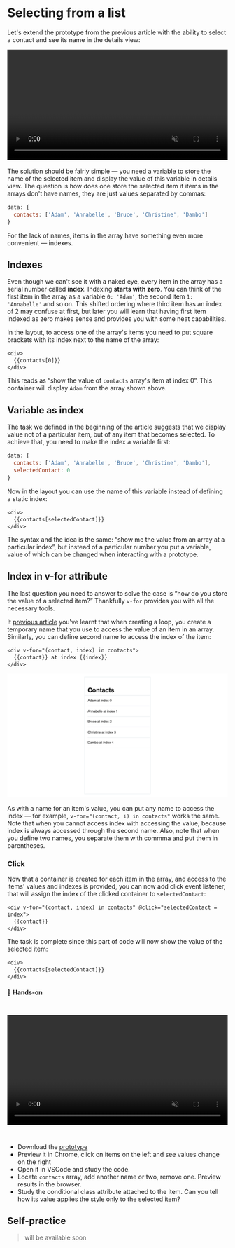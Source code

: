 # Selecting from a list

Let's extend the prototype from the previous article with the ability to select a contact and see its name in the details view:

<video width="100%" controls loop autoplay muted>
<source src="./media/selecting-from-list.mp4" type="video/mp4">
</video>

The solution should be fairly simple — you need a variable to store the name of the selected item and display the value of this variable in details view. The question is how does one store the selected item if items in the arrays don't have names, they are just values separated by commas:

```js
data: {
  contacts: ['Adam', 'Annabelle', 'Bruce', 'Christine', 'Dambo']
}
```

For the lack of names, items in the array have something even more convenient — indexes.

## Indexes

Even though we can't see it with a naked eye, every item in the array has a serial number called **index**. Indexing **starts with zero**. You can think of the first item in the array as a variable `0: 'Adam'`, the second item `1: 'Annabelle'` and so on. This shifted ordering where third item has an index of 2 may confuse at first, but later you will learn that having first item indexed as zero makes sense and provides you with some neat capabilities.

In the layout, to access one of the array's items you need to put square brackets with its index next to the name of the array:

```vue
<div>
  {{contacts[0]}}
</div>
```

This reads as “show the value of `contacts` array's item at index 0”. This container will display `Adam` from the array shown above.

## Variable as index

The task we defined in the beginning of the article suggests that we display value not of a particular item, but of any item that becomes selected. To achieve that, you need to make the index a variable first:

```js
data: {
  contacts: ['Adam', 'Annabelle', 'Bruce', 'Christine', 'Dambo'],
  selectedContact: 0
}
```

Now in the layout you can use the name of this variable instead of defining a static index:

```vue
<div>
  {{contacts[selectedContact]}}
</div>
```

The syntax and the idea is the same: “show me the value from an array at a particular index”, but instead of a particular number you put a variable, value of which can be changed when interacting with a prototype.

## Index in v-for attribute

The last question you need to answer to solve the case is “how do you store the value of a selected item?” Thankfully `v-for` provides you with all the necessary tools.

It [previous article](./lists.md#loop) you've learnt that when creating a loop, you create a temporary name that you use to access the value of an item in an array. Similarly, you can define second name to access the index of the item:

```vue
<div v-for="(contact, index) in contacts">
  {{contact}} at index {{index}}
</div>
```

![hey](./media/indexes-wireframes-1.png)

As with a name for an item's value, you can put any name to access the index — for example, `v-for="(contact, i) in contacts"` works the same. Note that when you cannot access index with accessing the value, because index is always accessed through the second name. Also, note that when you define two names, you separate them with commma and put them in parentheses.

### Click

Now that a container is created for each item in the array, and access to the items' values and indexes is provided, you can now add click event listener, that will assign the index of the clicked container to `selectedContact`:

```vue
<div v-for="(contact, index) in contacts" @click="selectedContact = index">
  {{contact}}
</div>
```

The task is complete since this part of code will now show the value of the selected item:

```vue
<div>
  {{contacts[selectedContact]}}
</div>
```


#### 👐 Hands-on

<video width="100%" controls autoplay muted style="margin: 24px 0;">
<source src="./media/selecting-from-list-2.mp4" type="video/mp4">
</video>

- Download the [prototype](./../../../course-files/interaction-basics/lists-contacts-3.html.zip)
- Preview it in Chrome, click on items on the left and see values change on the right
- Open it in VSCode and study the code.
- Locate `contacts` array, add another name or two, remove one. Preview results in the browser.
- Study the conditional class attribute attached to the item. Can you tell how its value applies the style only to the selected item?

## Self-practice

<!-- todo: create -->

> will be available soon